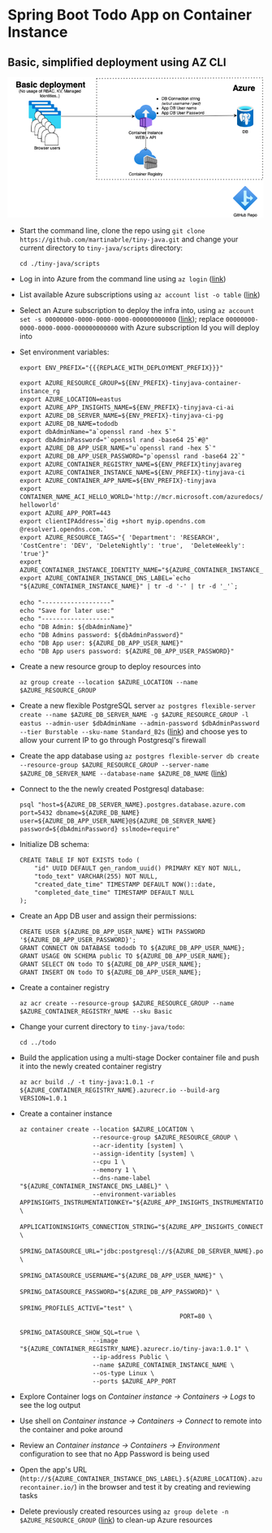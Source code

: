 # Spring Boot Todo App on Container Instance
## Basic, simplified deployment using AZ CLI

![Architecture Diagram](../../diagrams/tiny-java-container-instance-basic.png)

* Start the command line, clone the repo using ```git clone https://github.com/martinabrle/tiny-java.git``` and change your current directory to ```tiny-java/scripts``` directory:
    ```
    cd ./tiny-java/scripts
    ```

* Log in into Azure from the command line using ```az login``` ([link](https://docs.microsoft.com/en-us/cli/azure/authenticate-azure-cli))

* List available Azure subscriptions using ```az account list -o table``` ([link](https://docs.microsoft.com/en-us/cli/azure/account#az-account-list))

* Select an Azure subscription to deploy the infra into, using ```az account set -s 00000000-0000-0000-0000-000000000000```
  ([link](https://docs.microsoft.com/en-us/cli/azure/account#az-account-set)); replace ```00000000-0000-0000-0000-000000000000``` with Azure subscription Id you will deploy into

* Set environment variables:
    ```
    export ENV_PREFIX="{{{REPLACE_WITH_DEPLOYMENT_PREFIX}}}"
    ```

    ```
    export AZURE_RESOURCE_GROUP=${ENV_PREFIX}-tinyjava-container-instance_rg
    export AZURE_LOCATION=eastus
    export AZURE_APP_INSIGHTS_NAME=${ENV_PREFIX}-tinyjava-ci-ai
    export AZURE_DB_SERVER_NAME=${ENV_PREFIX}-tinyjava-ci-pg
    export AZURE_DB_NAME=tododb
    export dbAdminName="a`openssl rand -hex 5`"
    export dbAdminPassword="`openssl rand -base64 25`#@"
    export AZURE_DB_APP_USER_NAME="u`openssl rand -hex 5`"
    export AZURE_DB_APP_USER_PASSWORD="p`openssl rand -base64 22`"
    export AZURE_CONTAINER_REGISTRY_NAME=${ENV_PREFIX}tinyjavareg
    export AZURE_CONTAINER_INSTANCE_NAME=${ENV_PREFIX}-tinyjava-ci
    export AZURE_CONTAINER_APP_NAME=${ENV_PREFIX}-tinyjava
    export CONTAINER_NAME_ACI_HELLO_WORLD='http://mcr.microsoft.com/azuredocs/aci-helloworld'
    export AZURE_APP_PORT=443
    export clientIPAddress=`dig +short myip.opendns.com @resolver1.opendns.com.`
    export AZURE_RESOURCE_TAGS="{ 'Department': 'RESEARCH', 'CostCentre': 'DEV', 'DeleteNightly': 'true',  'DeleteWeekly': 'true'}"
    export AZURE_CONTAINER_INSTANCE_IDENTITY_NAME="${AZURE_CONTAINER_INSTANCE_IDENTITY_NAME}"
    export AZURE_CONTAINER_INSTANCE_DNS_LABEL=`echo "${AZURE_CONTAINER_INSTANCE_NAME}" | tr -d '-' | tr -d '_'`;

    echo "-------------------"
    echo "Save for later use:"
    echo "-------------------"
    echo "DB Admin: ${dbAdminName}"
    echo "DB Admins password: ${dbAdminPassword}"
    echo "DB App user: ${AZURE_DB_APP_USER_NAME}"
    echo "DB App users password: ${AZURE_DB_APP_USER_PASSWORD}"   
    ```

* Create a new resource group to deploy resources into
    ```
    az group create --location $AZURE_LOCATION --name $AZURE_RESOURCE_GROUP
    ```

* Create a new flexible PostgreSQL server ```az postgres flexible-server create --name $AZURE_DB_SERVER_NAME -g $AZURE_RESOURCE_GROUP -l eastus --admin-user $dbAdminName --admin-password $dbAdminPassword --tier Burstable --sku-name Standard_B2s``` ([link](https://docs.microsoft.com/en-us/cli/azure/postgres/flexible-server#az-postgres-flexible-server-create)) and choose yes to allow your current IP to go through Postgresql's firewall

* Create the app database using ```az postgres flexible-server db create --resource-group $AZURE_RESOURCE_GROUP --server-name $AZURE_DB_SERVER_NAME --database-name $AZURE_DB_NAME``` ([link](https://docs.microsoft.com/en-us/cli/azure/postgres/flexible-server/db#az-postgres-flexible-server-db-create))

* Connect to the the newly created Postgresql database:
    ```
    psql "host=${AZURE_DB_SERVER_NAME}.postgres.database.azure.com port=5432 dbname=${AZURE_DB_NAME} user=${AZURE_DB_APP_USER_NAME}@${AZURE_DB_SERVER_NAME} password=${dbAdminPassword} sslmode=require"
    ```

* Initialize DB schema:
    ```
    CREATE TABLE IF NOT EXISTS todo (
        "id" UUID DEFAULT gen_random_uuid() PRIMARY KEY NOT NULL,
        "todo_text" VARCHAR(255) NOT NULL,
        "created_date_time" TIMESTAMP DEFAULT NOW()::date,
        "completed_date_time" TIMESTAMP DEFAULT NULL
    );
    ```

* Create an App DB user and assign their permissions:
    ```
    CREATE USER ${AZURE_DB_APP_USER_NAME} WITH PASSWORD '${AZURE_DB_APP_USER_PASSWORD}';
    GRANT CONNECT ON DATABASE tododb TO ${AZURE_DB_APP_USER_NAME};
    GRANT USAGE ON SCHEMA public TO ${AZURE_DB_APP_USER_NAME};
    GRANT SELECT ON todo TO ${AZURE_DB_APP_USER_NAME};
    GRANT INSERT ON todo TO ${AZURE_DB_APP_USER_NAME};
    ```


* Create a container registry
    ```
    az acr create --resource-group $AZURE_RESOURCE_GROUP --name $AZURE_CONTAINER_REGISTRY_NAME --sku Basic
    ```

* Change your current directory to ```tiny-java/todo```:
    ```
    cd ../todo
    ```

* Build the application using a multi-stage Docker container file and push it into the newly created container registry
    ```
    az acr build ./ -t tiny-java:1.0.1 -r ${AZURE_CONTAINER_REGISTRY_NAME}.azurecr.io --build-arg VERSION=1.0.1
    ```

* Create a container instance
    ```
    az container create --location $AZURE_LOCATION \
                        --resource-group $AZURE_RESOURCE_GROUP \
                        --acr-identity [system] \
                        --assign-identity [system] \
                        --cpu 1 \
                        --memory 1 \
                        --dns-name-label "${AZURE_CONTAINER_INSTANCE_DNS_LABEL}" \
                        --environment-variables APPINSIGHTS_INSTRUMENTATIONKEY="${AZURE_APP_INSIGHTS_INSTRUMENTATION_KEY}" \
                                                APPLICATIONINSIGHTS_CONNECTION_STRING="${AZURE_APP_INSIGHTS_CONNECTION_STRING}" \
                                                SPRING_DATASOURCE_URL="jdbc:postgresql://${AZURE_DB_SERVER_NAME}.postgres.database.azure.com:5432/${AZURE_DB_NAME}" \
                                                SPRING_DATASOURCE_USERNAME="${AZURE_DB_APP_USER_NAME}" \
                                                SPRING_DATASOURCE_PASSWORD="${AZURE_DB_APP_PASSWORD}" \
                                                SPRING_PROFILES_ACTIVE="test" \
                                                PORT=80 \
                                                SPRING_DATASOURCE_SHOW_SQL=true \
                        --image "${AZURE_CONTAINER_REGISTRY_NAME}.azurecr.io/tiny-java:1.0.1" \
                        --ip-address Public \
                        --name $AZURE_CONTAINER_INSTANCE_NAME \
                        --os-type Linux \
                        --ports $AZURE_APP_PORT
    ```

* Explore Container logs on *Container instance -> Containers -> Logs* to see the log output

* Use shell on *Container instance -> Containers -> Connect* to remote into the container and poke around

* Review an *Container instance -> Containers -> Environment* configuration to see that no App Password is being used

* Open the app's URL (```http://${AZURE_CONTAINER_INSTANCE_DNS_LABEL}.${AZURE_LOCATION}.azurecontainer.io/```) in the browser and test it by creating and reviewing tasks

* Delete previously created resources using ```az group delete -n $AZURE_RESOURCE_GROUP``` ([link](https://docs.microsoft.com/en-us/cli/azure/group?view=azure-cli-latest#az-group-delete)) to clean-up Azure resources
